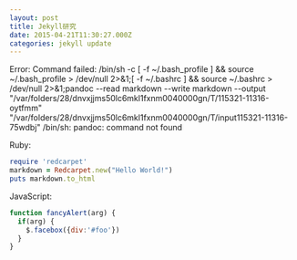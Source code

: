 ```yaml
---
layout: post
title: Jekyll研究
date: 2015-04-21T11:30:27.000Z
categories: jekyll update
---
```


Error: Command failed: /bin/sh -c [ -f ~/.bash_profile ] && source ~/.bash_profile > /dev/null 2>&1;[ -f ~/.bashrc ] && source ~/.bashrc > /dev/null 2>&1;pandoc --read markdown --write markdown --output "/var/folders/28/dnvxjjms50lc6mkl1fxnm0040000gn/T/115321-11316-oytfmm" "/var/folders/28/dnvxjjms50lc6mkl1fxnm0040000gn/T/input115321-11316-75wdbj"
/bin/sh: pandoc: command not found


Ruby:

```ruby
require 'redcarpet'
markdown = Redcarpet.new("Hello World!")
puts markdown.to_html
```

JavaScript:

```javascript
function fancyAlert(arg) {
  if(arg) {
    $.facebox({div:'#foo'})
  }
}
```
